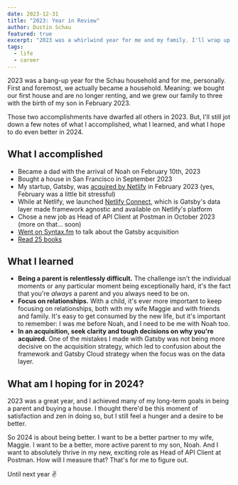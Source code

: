 ```yaml
---
date: 2023-12-31
title: "2023: Year in Review"
author: Dustin Schau
featured: true
excerpt: "2023 was a whirlwind year for me and my family. I'll wrap up what I accomplished, what I learned, and what I hope to do in 2024."
tags:
  - life
  - career
---
```


2023 was a bang-up year for the Schau household and for me, personally. First and foremost, we actually became a household. Meaning: we bought our first house and are no longer renting, and we grew our family to three with the birth of my son in February 2023.

Those two accomplishments have dwarfed all others in 2023. But, I'll still jot down a few notes of what I accomplished, what I learned, and what I hope to do even better in 2024.

## What I accomplished

- Became a dad with the arrival of Noah on February 10th, 2023
- Bought a house in San Francisco in September 2023
- My startup, Gatsby, was [acquired by Netlify](https://www.netlify.com/press/netlify-acquires-gatsby-inc-to-accelerate-adoption-of-composable-web-architectures/) in February 2023 (yes, February was a little bit stressful)
- While at Netlify, we launched [Netlify Connect](https://www.netlify.com/platform/connect/), which is Gatsby's data layer made framework agnostic and available on Netlify's platform
- Chose a new job as Head of API Client at Postman in October 2023 (more on that... soon)
- [Went on Syntax.fm](https://syntax.fm/show/631/supper-club-why-netlify-bought-gatsby-graphql-data-layer-and-headless-cms-with-dustin-schau) to talk about the Gatsby acquisition
- [Read 25 books](https://www.goodreads.com/challenges/11633)

## What I learned

- **Being a parent is relentlessly difficult.** The challenge isn't the individual moments or any particular moment being exceptionally hard, it's the fact that you're _always_ a parent and you always need to be on.
- **Focus on relationships.** With a child, it's ever more important to keep focusing on relationships, both with my wife Maggie and with friends and family. It's easy to get consumed by the new life, but it's important to remember: I was me before Noah, and I need to be me with Noah too.
- **In an acquisition, seek clarity and tough decisions on why you're acquired.** One of the mistakes I made with Gatsby was not being more decisive on the acquisition strategy, which led to confusion about the framework and Gatsby Cloud strategy when the focus was on the data layer.

## What am I hoping for in 2024?

2023 was a great year, and I achieved many of my long-term goals in being a parent and buying a house. I thought there'd be this moment of satisfaction and zen in doing so, but I still feel a hunger and a desire to be better.

So 2024 is about being better. I want to be a better partner to my wife, Maggie. I want to be a better, more active parent to my son, Noah. And I want to absolutely thrive in my new, exciting role as Head of API Client at Postman. How will I measure that? That's for me to figure out.

Until next year ✌️
